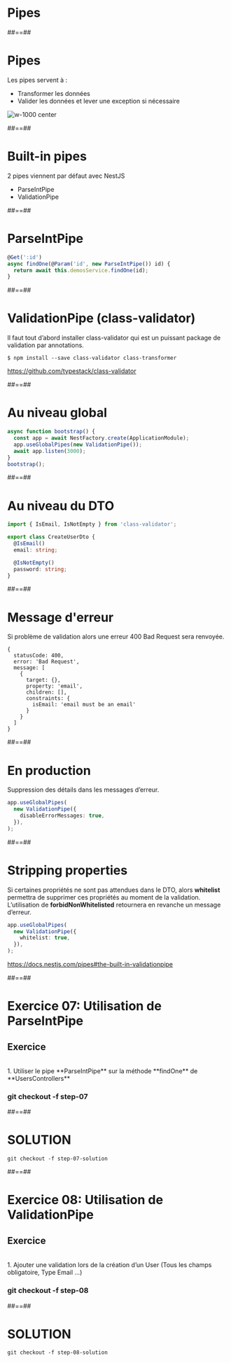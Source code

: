 <!-- .slide: class="transition " -->

# Pipes

##==##
# Pipes

Les pipes servent à :
* Transformer les données
* Valider les données et lever une exception si nécessaire

![w-1000 center](./assets/images/g5c62ad2ab9_0_449.png)

##==##
# Built-in pipes
2 pipes viennent par défaut avec NestJS
* ParseIntPipe
* ValidationPipe

##==##
<!-- .slide: class="with-code" -->

# ParseIntPipe
```typescript
@Get(':id')
async findOne(@Param('id', new ParseIntPipe()) id) {
  return await this.demosService.findOne(id);
}
```
<!-- .slide: class="big-code" -->

##==##
<!-- .slide: class="with-code" -->

# ValidationPipe (class-validator)
Il faut tout d’abord installer class-validator qui est un puissant package de validation par annotations.

```shell
$ npm install --save class-validator class-transformer
```

https://github.com/typestack/class-validator
<!-- .slide: class="big-code" -->

##==##
<!-- .slide: class="with-code" -->

# Au niveau global
```typescript
async function bootstrap() {
  const app = await NestFactory.create(ApplicationModule);
  app.useGlobalPipes(new ValidationPipe());
  await app.listen(3000);
}
bootstrap();
```
<!-- .slide: class="big-code" -->

##==##
<!-- .slide: class="with-code" -->

# Au niveau du DTO
```typescript
import { IsEmail, IsNotEmpty } from 'class-validator';

export class CreateUserDto {
  @IsEmail()
  email: string;

  @IsNotEmpty()
  password: string;
}
```
<!-- .slide: class="big-code" -->

##==##
<!-- .slide: class="with-code" -->

# Message d'erreur
Si problème de validation alors une erreur 400 Bad Request sera renvoyée.

```json5
{
  statusCode: 400,
  error: 'Bad Request',
  message: [
    {
      target: {},
      property: 'email',
      children: [],
      constraints: {
        isEmail: 'email must be an email'
      }
    }
  ]
}
```
<!-- .slide: class="big-code" -->

##==##
<!-- .slide: class="with-code" -->

# En production
Suppression des détails dans les messages d’erreur.

```typescript
app.useGlobalPipes(
  new ValidationPipe({
    disableErrorMessages: true,
  }),
);
```
<!-- .slide: class="big-code" -->

##==##
<!-- .slide: class="with-code" -->

# Stripping properties
Si certaines propriétés ne sont pas attendues dans le DTO, alors **whitelist** permettra de supprimer ces propriétés au moment de la validation. L’utilisation de **forbidNonWhitelisted** retournera en revanche un message d’erreur.

```typescript
app.useGlobalPipes(
  new ValidationPipe({
    whitelist: true,
  }),
);
```
https://docs.nestjs.com/pipes#the-built-in-validationpipe

<!-- .slide: class="big-code" -->

##==##
<!-- .slide: class="exercice sfeir-bg-pink" -->

# Exercice 07: Utilisation de ParseIntPipe
## Exercice

<br>
1. Utiliser le pipe **ParseIntPipe** sur la méthode **findOne** de **UsersControllers**
<br>

### git checkout -f step-07

##==##
<!-- .slide: class="with-code" -->

# SOLUTION
```git checkout -f step-07-solution```
<!-- .element: class="full-center" -->

##==##
<!-- .slide: class="exercice sfeir-bg-pink" -->

# Exercice 08: Utilisation de ValidationPipe
## Exercice

<br>
1. Ajouter une validation lors de la création d’un User (Tous les champs obligatoire, Type Email …)
<br>

### git checkout -f step-08

##==##
<!-- .slide: class="with-code" -->

# SOLUTION
```git checkout -f step-08-solution```
<!-- .element: class="full-center" -->
